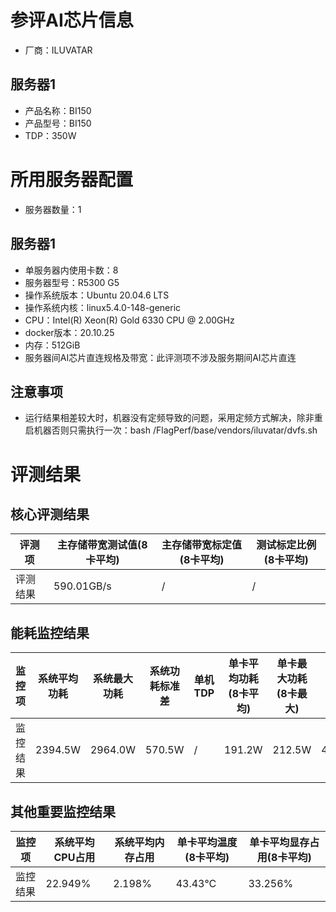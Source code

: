 # 参评AI芯片信息

* 厂商：ILUVATAR

## 服务器1

- 产品名称：BI150
- 产品型号：BI150
- TDP：350W

# 所用服务器配置

* 服务器数量：1

## 服务器1

* 单服务器内使用卡数：8
* 服务器型号：R5300 G5
* 操作系统版本：Ubuntu 20.04.6 LTS
* 操作系统内核：linux5.4.0-148-generic
* CPU：Intel(R) Xeon(R) Gold 6330 CPU @ 2.00GHz
* docker版本：20.10.25
* 内存：512GiB
* 服务器间AI芯片直连规格及带宽：此评测项不涉及服务期间AI芯片直连

## 注意事项

* 运行结果相差较大时，机器没有定频导致的问题，采用定频方式解决，除非重启机器否则只需执行一次：bash /FlagPerf/base/vendors/iluvatar/dvfs.sh 

# 评测结果

## 核心评测结果

| 评测项  | 主存储带宽测试值(8卡平均) | 主存储带宽标定值(8卡平均) | 测试标定比例(8卡平均) |
| ---- | -------------- | -------------- | ------------ |
| 评测结果 | 590.01GB/s    | /       | /        |

## 能耗监控结果

| 监控项  | 系统平均功耗  | 系统最大功耗  | 系统功耗标准差 | 单机TDP | 单卡平均功耗(8卡平均) | 单卡最大功耗(8卡最大) | 单卡功耗标准差(8卡最大) | 单卡TDP |
| ---- | ------- | ------- | ------- | ----- | ------------ | ------------ | ------------- | ----- |
| 监控结果 | 2394.5W | 2964.0W | 570.5W    | /     | 191.2W       | 212.5W       | 44.89W        | 350W  |

## 其他重要监控结果

| 监控项  | 系统平均CPU占用 | 系统平均内存占用 | 单卡平均温度(8卡平均) | 单卡平均显存占用(8卡平均) |
| ---- | --------- | -------- | ------------ | -------------- |
| 监控结果 | 22.949%    | 2.198%   | 43.43°C      | 33.256%        |
